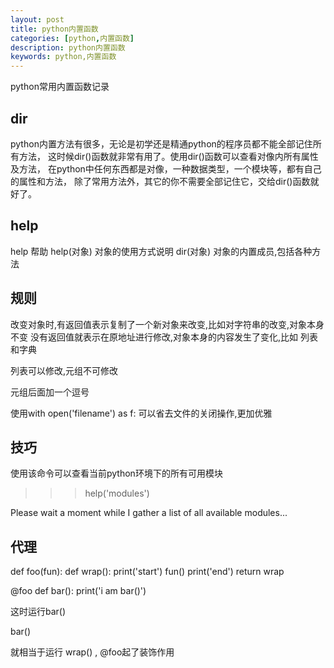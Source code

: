 ```yaml
---
layout: post
title: python内置函数
categories: [python,内置函数]
description: python内置函数 
keywords: python,内置函数
---
```


python常用内置函数记录

## dir

python内置方法有很多，无论是初学还是精通python的程序员都不能全部记住所有方法，
这时候dir()函数就非常有用了。使用dir()函数可以查看对像内所有属性及方法，
在python中任何东西都是对像，一种数据类型，一个模块等，都有自己的属性和方法，
除了常用方法外，其它的你不需要全部记住它，交给dir()函数就好了。

## help

help  帮助
help(对象) 对象的使用方式说明
dir(对象)  对象的内置成员,包括各种方法

## 规则

改变对象时,有返回值表示复制了一个新对象来改变,比如对字符串的改变,对象本身不变
没有返回值就表示在原地址进行修改,对象本身的内容发生了变化,比如 列表和字典

列表可以修改,元组不可修改

元组后面加一个逗号

使用with open('filename') as f:  可以省去文件的关闭操作,更加优雅

## 技巧
使用该命令可以查看当前python环境下的所有可用模块
>>> help('modules')

Please wait a moment while I gather a list of all available modules...


## 代理

def foo(fun):
	def wrap():
		print('start')
		fun()
		print('end')
	return wrap

@foo
def bar():
	print('i am bar()')
	
这时运行bar()

bar()

就相当于运行 wrap() , @foo起了装饰作用